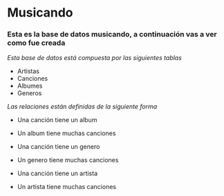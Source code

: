# Musicando

### Esta es la base de datos musicando, a continuación vas a ver como fue creada
_Esta base de datos está compuesta por las siguientes tablas_
- Artistas
- Canciones
- Albumes
- Generos

_Las relaciones están definidas de la siguiente forma_
- Una canción tiene un album
- Un album tiene muchas canciones

- Una canción tiene un genero
- Un genero tiene muchas canciones

- Una canción tiene un artista
- Un artista tiene muchas canciones
